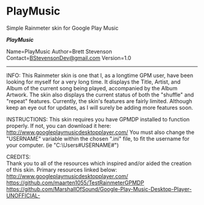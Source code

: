 # PlayMusic
Simple Rainmeter skin for Google Play Music

***PlayMusic***

Name=PlayMusic
Author=Brett Stevenson
Contact=BStevensonDev@gmail.com
Version=1.0

*********************************************************************************************************

INFO:
This Rainmeter skin is one that I, as a longtime GPM user,  have been looking for myself for a very long time.
It displays the Title, Artist, and Album of the current song being played, accompanied by the Album Artwork.
The skin also displays the current status of both the "shuffle" and "repeat" features.
Currently, the skin's features are fairly limited. Although keep an eye out for updates, as I will 
surely be adding more features soon.


INSTRUCTIONS:
This skin requires you have GPMDP installed to function properly. 
If not, you can download it here: http://www.googleplaymusicdesktopplayer.com/
You must also change the "USERNAME"  variable within the chosen ".ini" file, to fit the username for your computer. (ie "C:\Users\#USERNAME#\") 

CREDITS:  
Thank you to all of the resources which inspired and/or aided the creation of this skin. 
Primary resources linked below:
	http://www.googleplaymusicdesktopplayer.com/
          https://github.com/maarten1055/TestRainmeterGPMDP
          https://github.com/MarshallOfSound/Google-Play-Music-Desktop-Player-UNOFFICIAL-
